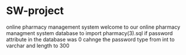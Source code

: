 # SW-project
online pharmacy management system
welcome to our online pharmacy managment system 
database to import pharmacy(3).sql 
if password attribute in the database was 0 cahnge the password type from int to varchar and length to 300 
